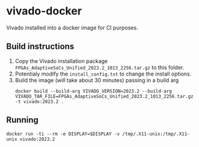 # vivado-docker

Vivado installed into a docker image for CI purposes.

## Build instructions

1. Copy the Vivado installation package `FPGAs_AdaptiveSoCs_Unified_2023.2_1013_2256.tar.gz` to this folder.
3. Potentialy modify the `install_config.txt` to change the install options.
4. Build the image (will take about 30 minutes) passing in a build arg
    ```shell
    docker build --build-arg VIVADO_VERSION=2023.2 --build-arg VIVADO_TAR_FILE=FPGAs_AdaptiveSoCs_Unified_2023.2_1013_2256.tar.gz -t vivado:2023.2 .
    ```

## Running

```shell
docker run -ti --rm -e DISPLAY=$DISPLAY -v /tmp/.X11-unix:/tmp/.X11-unix vivado:2023.2
```
